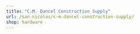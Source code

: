 ```yaml
---
title: "C.M. Dancel Construction Supply"
url: /san-nicolas/c-m-dancel-construction-supply/
shop: hardware
---
```

